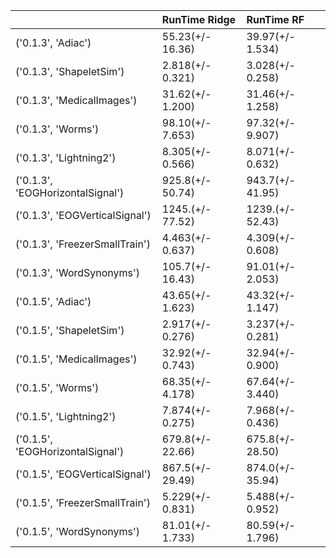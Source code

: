 |                                  | RunTime Ridge    | RunTime RF       |
|:---------------------------------|:-----------------|:-----------------|
| ('0.1.3', 'Adiac')               | 55.23(+/- 16.36) | 39.97(+/- 1.534) |
| ('0.1.3', 'ShapeletSim')         | 2.818(+/- 0.321) | 3.028(+/- 0.258) |
| ('0.1.3', 'MedicalImages')       | 31.62(+/- 1.200) | 31.46(+/- 1.258) |
| ('0.1.3', 'Worms')               | 98.10(+/- 7.653) | 97.32(+/- 9.907) |
| ('0.1.3', 'Lightning2')          | 8.305(+/- 0.566) | 8.071(+/- 0.632) |
| ('0.1.3', 'EOGHorizontalSignal') | 925.8(+/- 50.74) | 943.7(+/- 41.95) |
| ('0.1.3', 'EOGVerticalSignal')   | 1245.(+/- 77.52) | 1239.(+/- 52.43) |
| ('0.1.3', 'FreezerSmallTrain')   | 4.463(+/- 0.637) | 4.309(+/- 0.608) |
| ('0.1.3', 'WordSynonyms')        | 105.7(+/- 16.43) | 91.01(+/- 2.053) |
| ('0.1.5', 'Adiac')               | 43.65(+/- 1.623) | 43.32(+/- 1.147) |
| ('0.1.5', 'ShapeletSim')         | 2.917(+/- 0.276) | 3.237(+/- 0.281) |
| ('0.1.5', 'MedicalImages')       | 32.92(+/- 0.743) | 32.94(+/- 0.900) |
| ('0.1.5', 'Worms')               | 68.35(+/- 4.178) | 67.64(+/- 3.440) |
| ('0.1.5', 'Lightning2')          | 7.874(+/- 0.275) | 7.968(+/- 0.436) |
| ('0.1.5', 'EOGHorizontalSignal') | 679.8(+/- 22.66) | 675.8(+/- 28.50) |
| ('0.1.5', 'EOGVerticalSignal')   | 867.5(+/- 29.49) | 874.0(+/- 35.94) |
| ('0.1.5', 'FreezerSmallTrain')   | 5.229(+/- 0.831) | 5.488(+/- 0.952) |
| ('0.1.5', 'WordSynonyms')        | 81.01(+/- 1.733) | 80.59(+/- 1.796) |
